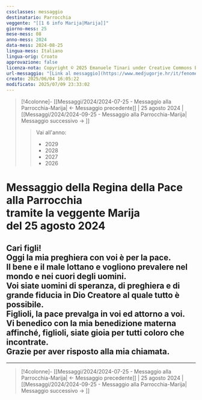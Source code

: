 ```yaml
---
cssclasses: messaggio
destinatario: Parrocchia
veggente: "[[1 6 info Marija|Marija]]"
giorno-mess: 25
mese-mess: 08
anno-mess: 2024
data-mess: 2024-08-25
lingua-mess: Italiano
lingua-orig: Croato
approvazione: false
licenza-nota: Copyright © 2025 Emanuele Tinari under Creative Commons BY-NC-SA 4.0 https://creativecommons.org/licenses/by-nc-sa/4.0/
url-messaggio: "[Link al messaggio](https://www.medjugorje.hr/it/fenomeno-di-medjugorje/messaggi-della-madonna/?datum=2024-8-25)"
creato: 2025/06/04 16:05:22
modificato: 2025/07/09 23:33:02
---
```


> [!4colonne]- [[Messaggi/2024/2024-07-25 - Messaggio alla Parrocchia-Marija| ← Messaggio precedente]] | 25 agosto 2024 | [[Messaggi/2024/2024-09-25 - Messaggio alla Parrocchia-Marija| Messaggio successivo → ]]
>> <span class="verde">Vai all'anno:</span>
>> - 2029
>> - 2028
>> - 2027
>> - 2026
>

# Messaggio della Regina della Pace<br>alla Parrocchia<br>tramite la veggente Marija<br>del 25 agosto 2024

## Cari figli!<br>Oggi la mia preghiera con voi è per la pace.<br>Il bene e il male lottano e vogliono prevalere nel mondo e nei cuori degli uomini.<br>Voi siate uomini di speranza, di preghiera e di grande fiducia in Dio Creatore al quale tutto è possibile.<br>Figlioli, la pace prevalga in voi ed attorno a voi.<br>Vi benedico con la mia benedizione materna affinché, figlioli, siate gioia per tutti coloro che incontrate.<br>Grazie per aver risposto alla mia chiamata.

***

> [!4colonne]- [[Messaggi/2024/2024-07-25 - Messaggio alla Parrocchia-Marija| ← Messaggio precedente]] | 25 agosto 2024 | [[Messaggi/2024/2024-09-25 - Messaggio alla Parrocchia-Marija| Messaggio successivo → ]]
